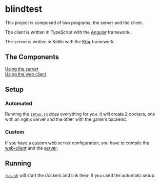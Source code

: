 # blindtest

This project is composed of two programs, the server and the client.

The client is written in TypeScript with the [Angular](https://angular.io)
framework.

The server is written in Kotlin with the [Ktor](https://ktor.io) framework.

## The Components

[Using the server](server/README.md)\
[Using the web client](web-client/README.md)

## Setup

### Automated

Running the [`setup.sh`](setup.sh) does everything for you.
It will create 2 dockers, one with an nginx server and the other
with the game's backend.

### Custom

If you have a custom web server configuration, you have to compile
the [web-client](web-client/README.md) and the [server](server/README.md).

## Running

[`run.sh`](run.sh) will start the dockers and link them if you used
the automatic setup.
